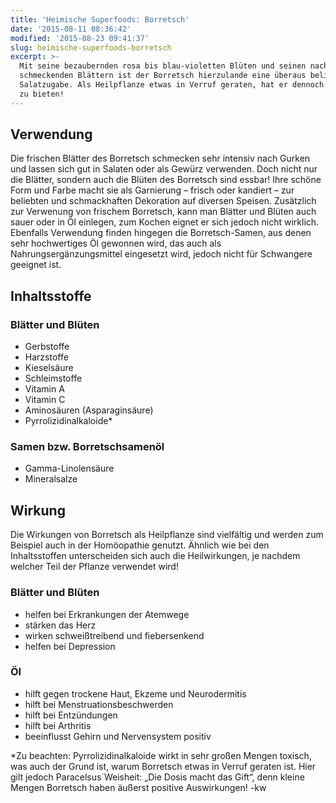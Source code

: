 ```yaml
---
title: 'Heimische Superfoods: Borretsch'
date: '2015-08-11 08:36:42'
modified: '2015-08-23 09:41:37'
slug: heimische-superfoods-borretsch
excerpt: >-
  Mit seine bezaubernden rosa bis blau-violetten Blüten und seinen nach Gurken
  schmeckenden Blättern ist der Borretsch hierzulande eine überaus beliebte
  Salatzugabe. Als Heilpflanze etwas in Verruf geraten, hat er dennoch einiges
  zu bieten!
---
```


## Verwendung

Die frischen Blätter des Borretsch schmecken sehr intensiv nach Gurken und lassen sich gut in Salaten oder als Gewürz verwenden. Doch nicht nur die Blätter, sondern auch die Blüten des Borretsch sind essbar! Ihre schöne Form und Farbe macht sie als Garnierung – frisch oder kandiert – zur beliebten und schmackhaften Dekoration auf diversen Speisen. Zusätzlich zur Verwenung von frischem Borretsch, kann man Blätter und Blüten auch sauer oder in Öl einlegen, zum Kochen eignet er sich jedoch nicht wirklich. Ebenfalls Verwendung finden hingegen die Borretsch-Samen, aus denen sehr hochwertiges Öl gewonnen wird, das auch als Nahrungsergänzungsmittel eingesetzt wird, jedoch nicht für Schwangere geeignet ist.

## Inhaltsstoffe

### Blätter und Blüten

*   Gerbstoffe
*   Harzstoffe
*   Kieselsäure
*   Schleimstoffe
*   Vitamin A
*   Vitamin C
*   Aminosäuren (Asparaginsäure)
*   Pyrrolizidinalkaloide\*

### Samen bzw. Borretschsamenöl

*   Gamma-Linolensäure
*   Mineralsalze

## Wirkung

Die Wirkungen von Borretsch als Heilpflanze sind vielfältig und werden zum Beispiel auch in der Homöopathie genutzt. Ähnlich wie bei den Inhaltsstoffen unterscheiden sich auch die Heilwirkungen, je nachdem welcher Teil der Pflanze verwendet wird!

### Blätter und Blüten

*   helfen bei Erkrankungen der Atemwege
*   stärken das Herz
*   wirken schweißtreibend und fiebersenkend
*   helfen bei Depression

### Öl

*   hilft gegen trockene Haut, Ekzeme und Neurodermitis
*   hilft bei Menstruationsbeschwerden
*   hilft bei Entzündungen
*   hilft bei Arthritis
*   beeinflusst Gehirn und Nervensystem positiv

\*Zu beachten: Pyrrolizidinalkaloide wirkt in sehr großen Mengen toxisch, was auch der Grund ist, warum Borretsch etwas in Verruf geraten ist. Hier gilt jedoch Paracelsus´Weisheit: „Die Dosis macht das Gift“, denn kleine Mengen Borretsch haben äußerst positive Auswirkungen! -kw
